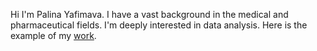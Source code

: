 Hi
I'm Palina Yafimava.
I have a vast background in the medical and pharmaceutical fields.
I'm deeply interested in data analysis.
Here is the example of my [work](https://github.com/palinayafimava/example/blob/main/vizz_balkan.ipynb).
